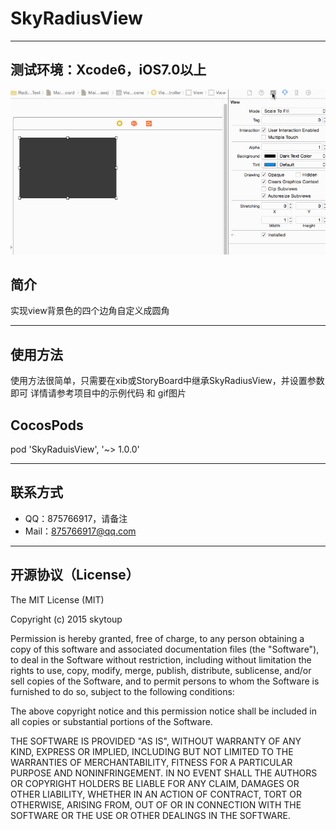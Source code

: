 # SkyRadiusView

-----
## 测试环境：Xcode6，iOS7.0以上
![GIF](1.gif)
## 简介
实现view背景色的四个边角自定义成圆角

-----
## 使用方法
使用方法很简单，只需要在xib或StoryBoard中继承SkyRadiusView，并设置参数即可
详情请参考项目中的示例代码 和 gif图片

## CocosPods
pod 'SkyRaduisView', '~> 1.0.0'

-----
## 联系方式
* QQ：875766917，请备注
* Mail：875766917@qq.com

-----
## 开源协议（License）
The MIT License (MIT)

Copyright (c) 2015 skytoup

Permission is hereby granted, free of charge, to any person obtaining a copy
of this software and associated documentation files (the "Software"), to deal
in the Software without restriction, including without limitation the rights
to use, copy, modify, merge, publish, distribute, sublicense, and/or sell
copies of the Software, and to permit persons to whom the Software is
furnished to do so, subject to the following conditions:

The above copyright notice and this permission notice shall be included in all
copies or substantial portions of the Software.

THE SOFTWARE IS PROVIDED "AS IS", WITHOUT WARRANTY OF ANY KIND, EXPRESS OR
IMPLIED, INCLUDING BUT NOT LIMITED TO THE WARRANTIES OF MERCHANTABILITY,
FITNESS FOR A PARTICULAR PURPOSE AND NONINFRINGEMENT. IN NO EVENT SHALL THE
AUTHORS OR COPYRIGHT HOLDERS BE LIABLE FOR ANY CLAIM, DAMAGES OR OTHER
LIABILITY, WHETHER IN AN ACTION OF CONTRACT, TORT OR OTHERWISE, ARISING FROM,
OUT OF OR IN CONNECTION WITH THE SOFTWARE OR THE USE OR OTHER DEALINGS IN THE
SOFTWARE.
